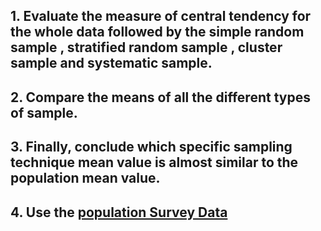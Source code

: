 ## 1. Evaluate the measure of central tendency for the whole data followed by the simple random sample , stratified random sample , cluster sample and systematic sample.

## 2. Compare the means of all the different types of sample.

## 3. Finally, conclude which specific sampling technique mean value is almost similar to the population mean value. 

## 4. Use the [population Survey Data](Population_Survey_Data_lyst1750274390196.csv)